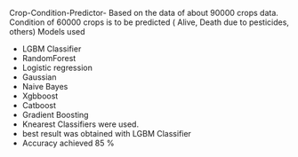 Crop-Condition-Predictor-
Based on the data of about 90000 crops data. Condition of 60000 crops is to be predicted ( Alive, Death due to pesticides, others)
Models used
 - LGBM Classifier
 - RandomForest
 - Logistic regression
 - Gaussian
 - Naive Bayes
 - Xgbboost
 - Catboost
 - Gradient Boosting
 - Knearest Classifiers were used.
 - best result was obtained with LGBM Classifier
 - Accuracy achieved 85 %
